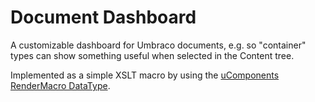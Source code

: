 # Document Dashboard

A customizable dashboard for Umbraco documents, e.g. so "container" types can show something useful
when selected in the Content tree.

Implemented as a simple XSLT macro by using the [uComponents RenderMacro DataType][UCOM].

[UCOM]: http://ucomponents.codeplex.com/wikipage?title=RenderMacro


